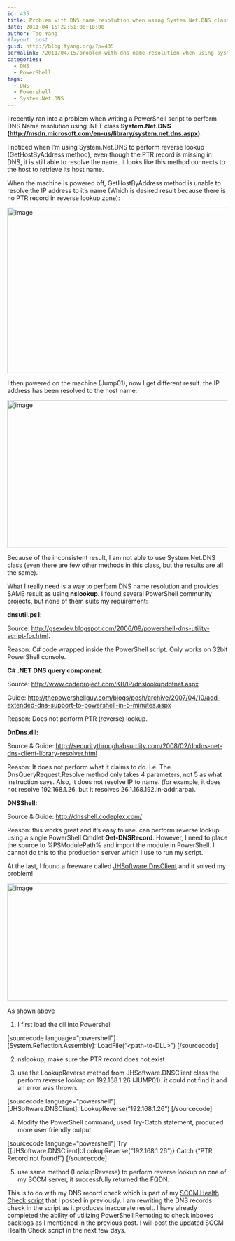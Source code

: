 ```yaml
---
id: 435
title: Problem with DNS name resolution when using System.Net.DNS class
date: 2011-04-15T22:51:00+10:00
author: Tao Yang
#layout: post
guid: http://blog.tyang.org/?p=435
permalink: /2011/04/15/problem-with-dns-name-resolution-when-using-system-net-dns-class/
categories:
  - DNS
  - PowerShell
tags:
  - DNS
  - Powershell
  - System.Net.DNS
---
```

I recently ran into a problem when writing a PowerShell script to perform DNS Name resolution using .NET class <strong>System.Net.DNS (<a href="http://msdn.microsoft.com/en-us/library/system.net.dns.aspx">http://msdn.microsoft.com/en-us/library/system.net.dns.aspx</a>)</strong>.

I noticed when I’m using System.Net.DNS to perform reverse lookup (GetHostByAddress method), even though the PTR record is missing in DNS, it is still able to resolve the name. It looks like this method connects to the host to retrieve its host name.

When the machine is powered off, GetHostByAddress method is unable to resolve the IP address to it’s name (Which is desired result because there is no PTR record in reverse lookup zone):

<a href="http://blog.tyang.org/wp-content/uploads/2011/04/image3.png"><img style="padding-right: 0px; display: inline; padding-left: 0px; background-image: none; padding-top: 0px; border-width: 0px;" title="image" src="http://blog.tyang.org/wp-content/uploads/2011/04/image3_thumb.png" border="0" alt="image" width="832" height="377" /></a>

I then powered on the machine (Jump01), now I get different result. the IP address has been resolved to the host name:

<a href="http://blog.tyang.org/wp-content/uploads/2011/04/image11.png"><img style="padding-right: 0px; display: inline; padding-left: 0px; background-image: none; padding-top: 0px; border-width: 0px;" title="image" src="http://blog.tyang.org/wp-content/uploads/2011/04/image11_thumb.png" border="0" alt="image" width="833" height="336" /></a>

Because of the inconsistent result, I am not able to use System.Net.DNS class (even there are few other methods in this class, but the results are all the same).

What I really need is a way to perform DNS name resolution and provides SAME result as using <strong>nslookup</strong>. I found several PowerShell community projects, but none of them suits my requirement:

<strong>dnsutil.ps1</strong>:

Source: <a href="http://gsexdev.blogspot.com/2006/09/powershell-dns-utility-script-for.html">http://gsexdev.blogspot.com/2006/09/powershell-dns-utility-script-for.html</a>.

Reason: C# code wrapped inside the PowerShell script. Only works on 32bit PowerShell console.

<strong>C# .NET DNS query component</strong>:

Source: <a href="http://www.codeproject.com/KB/IP/dnslookupdotnet.aspx">http://www.codeproject.com/KB/IP/dnslookupdotnet.aspx</a>

Guide: <a href="http://thepowershellguy.com/blogs/posh/archive/2007/04/10/add-extended-dns-support-to-powershell-in-5-minutes.aspx">http://thepowershellguy.com/blogs/posh/archive/2007/04/10/add-extended-dns-support-to-powershell-in-5-minutes.aspx</a>

Reason: Does not perform PTR (reverse) lookup.

<strong>DnDns.dll:</strong>

Source &amp; Guide: <a href="http://securitythroughabsurdity.com/2008/02/dndns-net-dns-client-library-resolver.html">http://securitythroughabsurdity.com/2008/02/dndns-net-dns-client-library-resolver.html</a>

Reason: It does not perform what it claims to do. I.e. The DnsQueryRequest.Resolve method only takes 4 parameters, not 5 as what instruction says. Also, it does not resolve IP to name. (for example, it does not resolve 192.168.1.26, but it resolves 26.1.168.192.in-addr.arpa).

<strong>DNSShell:</strong>

Source &amp; Guide: <a href="http://dnsshell.codeplex.com/">http://dnsshell.codeplex.com/</a>

Reason: this works great and it’s easy to use. can perform reverse lookup using a single PowerShell Cmdlet <strong>Get-DNSRecord</strong>. However, I need to place the source to %PSModulePath% and import the module in PowerShell. I cannot do this to the production server which I use to run my script.

At the last, I found a freeware called <a href="http://www.simpledns.com/dns-client-lib.aspx">JHSoftware.DnsClient</a> and it solved my problem!

<a href="http://blog.tyang.org/wp-content/uploads/2011/04/image15.png"><img style="padding-right: 0px; display: inline; padding-left: 0px; background-image: none; padding-top: 0px; border-width: 0px;" title="image" src="http://blog.tyang.org/wp-content/uploads/2011/04/image15_thumb.png" border="0" alt="image" width="803" height="268" /></a>

As shown above

1. I first load the dll into Powershell

[sourcecode language="powershell"]
[System.Reflection.Assembly]::LoadFile(“&lt;path-to-DLL&gt;”)
[/sourcecode]

2. nslookup, make sure the PTR record does not exist

3. use the LookupReverse method from JHSoftware.DNSClient class the perform reverse lookup on 192.168.1.26 (JUMP01). it could not find it and an error was thrown.

[sourcecode language="powershell"]
[JHSoftware.DNSClient]::LookupReverse(“192.168.1.26”)
[/sourcecode]

4. Modify the PowerShell command, used Try-Catch statement, produced more user friendly output.

[sourcecode language="powershell"]
Try {[JHSoftware.DNSClient]::LookupReverse(“192.168.1.26”)} Catch {“PTR Record not found!”}
[/sourcecode]

5. use same method (LookupReverse) to perform reverse lookup on one of my SCCM server, it successfully returned the FQDN.

This is to do with my DNS record check which is part of my <a href="http://blog.tyang.org/2011/03/30/powershell-script-sccm-health-check">SCCM Health Check script</a> that I posted in previously. I am rewriting the DNS records check in the script as it produces inaccurate result. I have already completed the ability of utilizing PowerShell Remoting to check inboxes backlogs as I mentioned in the previous post. I will post the updated SCCM Health Check script in the next few days.